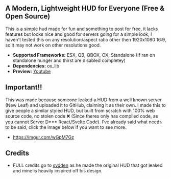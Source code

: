 ## **A Modern, Lightweight HUD for Everyone (Free & Open Source)**
This is a simple hud made for fun and something to post for free, it lacks features but looks nice and good for servers going for a simple look, I haven't tested this on any resolution/aspect ratio other then 1920x1080 16:9, so it may not work on other resolutions good. 

- **Supported Frameworks:** ESX, QB, QBOX, OX, Standalone (If ran on standalone hunger and thirst are disabled completey)
- **Dependencies:** ox_lib
- **Preview:** [Youtube](https://youtu.be/_WwuhDGCQig)

## **Important!!**
This was made because someone leaked a HUD from a well known server (New Leaf) and uploaded it to GitHub, claiming it as their own. I made this to give people a similar styled HUD, but built from scratch with 100% web source code, no stolen code ❌ (Since theres only has compiled code, as you cannot Server D*** React/Svelte Code). I’ve already said what needs to be said, click the image below if you want to see more.

- https://imgur.com/wGpM7Gz

## **Credits**
- FULL credits go to [svdden](https://github.com/RealSvdden) as he made the original HUD that got leaked and mine is heavily inspired off his design.
